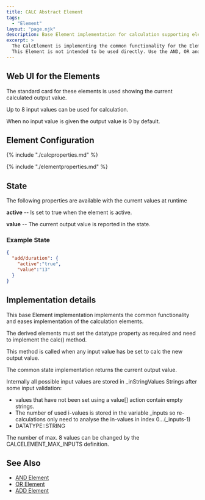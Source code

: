 ```yaml
---
title: CALC Abstract Element
tags:
  - "Element"
layout: "page.njk"
description: Base Element implementation for calculation supporting elements.
excerpt: >
  The CalcElement is implementing the common functionality for the Elements that create one output value from multiple input values.
  This Element is not intended to be used directly. Use the AND, OR and ADD Elements.
---
```


## Web UI for the Elements

The standard card for these elements is used showing the current calculated output value.

Up to 8 input values can be used for calculation.

When no input value is given the output value is 0 by default.

## Element Configuration

{% include "./calcproperties.md" %}

{% include "./elementproperties.md" %}


## State

The following properties are available with the current values at runtime

**active** -- Is set to true when the element is active.

**value** -- The current output value is reported in the state.


### Example State

``` json
{
  "add/duration": {
    "active":"true",
    "value":"13"
  }
}
```


## Implementation details

This base Element implementation implements the common functionality
and eases implementation of the calculation elements.

The derived elements must set the datatype property as required and need to implement the calc() method.

This method is called when any input value has be set to calc the new output value.

The common state implementation returns the current output value.

Internally all possible input values are stored in _inStringValues Strings after some input validation:

* values that have not been set using a value[] action contain empty strings.
* The number of used i-values is stored in the variable _inputs so re-calculations only need to analyse
  the in-values in index 0...(_inputs-1)
* DATATYPE::STRING 


The number of max. 8 values can be changed by the CALCELEMENT_MAX_INPUTS definition.

## See Also

* [AND Element](/elements/and.md)
* [OR Element](/elements/or.md)
* [ADD Element](/elements/add.md)
